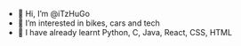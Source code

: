 - 👋 Hi, I’m @iTzHuGo
- 👀 I’m interested in bikes, cars and tech
- 🌱 I have already learnt Python, C, Java, React, CSS, HTML


<!---
iTzHuGo/iTzHuGo is a ✨ special ✨ repository because its `README.md` (this file) appears on your GitHub profile.
You can click the Preview link to take a look at your changes.
--->
